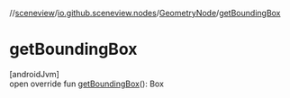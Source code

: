 //[sceneview](../../../index.md)/[io.github.sceneview.nodes](../index.md)/[GeometryNode](index.md)/[getBoundingBox](get-bounding-box.md)

# getBoundingBox

[androidJvm]\
open override fun [getBoundingBox](get-bounding-box.md)(): Box
